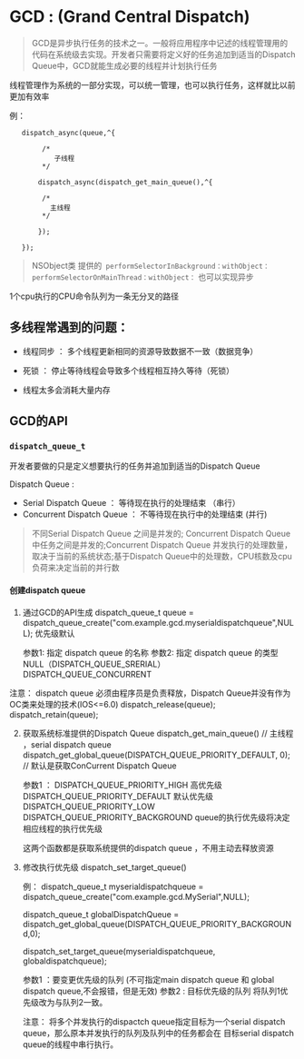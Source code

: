 # GCD : (Grand Central Dispatch)

> GCD是异步执行任务的技术之一。一般将应用程序中记述的线程管理用的代码在系统级去实现。开发者只需要将定义好的任务追加到适当的Dispatch Queue中，GCD就能生成必要的线程并计划执行任务

线程管理作为系统的一部分实现，可以统一管理，也可以执行任务，这样就比以前更加有效率

例： 

```
   dispatch_async(queue,^{
   
        /*
           子线程
        */
        
       dispatch_async(dispatch_get_main_queue(),^{
       
       	/*
       	  主线程
        */
        
       });
   
   });
````
   
> NSObject类 提供的` performSelectorInBackground：withObject：`
   `performSelectorOnMainThread：withObject：`
   也可以实现异步
   
   
1个cpu执行的CPU命令队列为一条无分叉的路径

## 多线程常遇到的问题：
  
  - 线程同步 ： 多个线程更新相同的资源导致数据不一致（数据竞争）

  - 死锁    ： 停止等待线程会导致多个线程相互持久等待（死锁）

  - 线程太多会消耗大量内存
  

## GCD的API

### `dispatch_queue_t` 
  
开发者要做的只是定义想要执行的任务并追加到适当的Dispatch Queue
  
Dispatch Queue :

- Serial Dispatch Queue ： 等待现在执行的处理结束        （串行）
- Concurrent Dispatch Queue ： 不等待现在执行中的处理结束 (并行)

> 不同Serial Dispatch Queue 之间是并发的; Concurrent Dispatch Queue 中任务之间是并发的;Concurrent Dispatch Queue 并发执行的处理数量，取决于当前的系统状态;基于Dispatch Queue中的处理数，CPU核数及cpu负荷来决定当前的并行数

#### 创建dispatch queue
 
 1. 通过GCD的API生成
    dispatch_queue_t queue = dispatch_queue_create("com.example.gcd.myserialdispatchqueue",NULL);
    优先级默认
    
    参数1: 指定 dispatch queue 的名称
    参数2: 指定 dispatch queue 的类型  NULL（DISPATCH_QUEUE_SRERIAL）  DISPATCH_QUEUE_CONCURRENT
    
 注意：
    dispatch queue 必须由程序员是负责释放，Dispatch Queue并没有作为OC类来处理的技术(IOS<=6.0)
    dispatch_release(queue);
    dispatch_retain(queue);
    
 2. 获取系统标准提供的Dispatch Queue
    dispatch_get_main_queue() // 主线程 ，serial dispatch queue 
    dispatch_get_global_queue(DISPATCH_QUEUE_PRIORITY_DEFAULT, 0); // 默认是获取ConCurrent Dispatch Queue
    
    参数1 ： DISPATCH_QUEUE_PRIORITY_HIGH       高优先级
            DISPATCH_QUEUE_PRIORITY_DEFAULT    默认优先级
            DISPATCH_QUEUE_PRIORITY_LOW
            DISPATCH_QUEUE_PRIORITY_BACKGROUND 
    queue的执行优先级将决定相应线程的执行优先级
      
    这两个函数都是获取系统提供的dispatch queue ，不用主动去释放资源
    
 3. 修改执行优先级
    dispatch_set_target_queue()
    
    例：
    dispatch_queue_t myserialdispatchqueue = dispatch_queue_create("com.example.gcd.MySerial",NULL);
    
    dispatch_queue_t globalDispatchQueue = dispatch_get_global_queue(DISPATCH_QUEUE_PRIORITY_BACKGROUNd,0);
       
    dispatch_set_target_queue(myserialdispatchqueue, globaldispatchqueue);
    
    参数1 ：要变更优先级的队列 (不可指定main dispatch queue 和 global dispatch queue,不会报错，但是无效)
    参数2 : 目标优先级的队列
    将队列1优先级改为与队列2一致。 
    
    注意：
    将多个并发执行的dispactch queue指定目标为一个serial dispatch queue，那么原本并发执行的队列及队列中的任务都会在
    目标serial dispatch queue的线程中串行执行。
    
    
     
